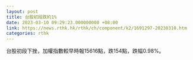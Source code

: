 ```yaml
---
layout: post
title: 台股初段跌約1%
date: 2023-03-10 09:29:23.000000000 +08:00
link: https://news.rthk.hk/rthk/ch/component/k2/1691297-20230310.htm
categories: rthk
---
```


台股初段下挫，加權指數較早時報15616點，跌154點，跌幅0.98%。
